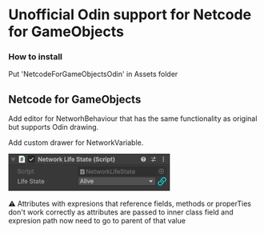 # Unofficial Odin support for Netcode for GameObjects

### How to install

Put 'NetcodeForGameObjectsOdin' in Assets folder

## Netcode for GameObjects

Add editor for NetworhBehaviour that has the same functionality as original but supports Odin drawing.

Add custom drawer for NetworkVariable.

![](Images/NetworkVariable.PNG)

:warning: Attributes with expresions that reference fields, methods or properTies don't work correctly as attributes are passed to inner class field and expresion path now need to go to parent of that value
